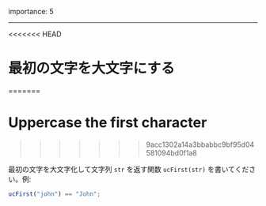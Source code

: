 importance: 5

---

<<<<<<< HEAD
# 最初の文字を大文字にする
=======
# Uppercase the first character
>>>>>>> 9acc1302a14a3bbabbc9bf95d04581094bd0f1a8

最初の文字を大文字化して文字列 `str` を返す関数 `ucFirst(str)` を書いてください。例:

```js
ucFirst("john") == "John";
```
